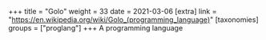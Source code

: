 +++
title = "Golo"
weight = 33
date = 2021-03-06
[extra]
link = "https://en.wikipedia.org/wiki/Golo_(programming_language)"
[taxonomies]
groups = ["proglang"]
+++
A programming language

